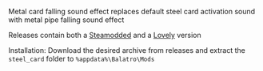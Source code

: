 Metal card falling sound effect replaces default steel card activation sound with metal pipe falling sound effect

Releases contain both a [Steamodded](https://github.com/Steamopollys/Steamodded) and a [Lovely](https://github.com/ethangreen-dev/lovely-injector) version

Installation:
Download the desired archive from releases and extract the `steel_card` folder to `%appdata%\Balatro\Mods`

